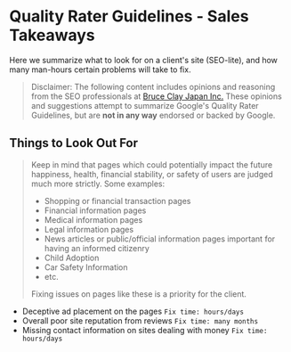 # Quality Rater Guidelines - Sales Takeaways

Here we summarize what to look for on a client's site (SEO-lite), and how many man-hours certain problems will take to fix.

> Disclaimer: The following content includes opinions and reasoning from the SEO professionals at [Bruce Clay Japan Inc.](https://bruceclay.jpn.com) These opinions and suggestions attempt to summarize Google's Quality Rater Guidelines, but are **not in any way** endorsed or backed by Google.

## Things to Look Out For

> Keep in mind that pages which could potentially impact the future happiness, health, financial stability, or safety of users are judged much more strictly. Some examples:
>
> - Shopping or financial transaction pages
> - Financial information pages
> - Medical information pages
> - Legal information pages
> - News articles or public/official information pages important for having an informed citizenry
> - Child Adoption
> - Car Safety Information
> - etc.
>
> Fixing issues on pages like these is a priority for the client.

- Deceptive ad placement on the pages `Fix time: hours/days`
- Overall poor site reputation from reviews `Fix time: many months`
- Missing contact information on sites dealing with money `Fix time: hours/days`
